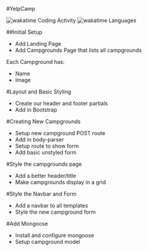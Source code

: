 #YelpCamp

![wakatime Coding Activity](https://wakatime.com/share/@c4e6b26b-75ec-47f1-a075-fb5fcce0cbed/dc723c0e-a55f-4665-9e4a-a501f0fa0bb7.svg)
![wakatime Languages](https://wakatime.com/share/@c4e6b26b-75ec-47f1-a075-fb5fcce0cbed/c100f6f0-0439-4b66-93d4-c9985f228e0c.svg)

##Initial Setup
* Add Landing Page
* Add Campgrounds Page that lists all campgrounds

Each Campground has:
   * Name
   * Image

#Layout and Basic Styling
* Create our header and footer partials
* Add in Bootstrap

#Creating New Campgrounds
* Setup new campground POST route
* Add in body-parser
* Setup route to show form
* Add basic unstyled form

#Style the campgrounds page
* Add a better header/title
* Make campgrounds display in a grid

#Style the Navbar and Form
* Add a navbar to all templates
* Style the new campground form

#Add Mongoose
* Install and configure mongoose
* Setup campground model
